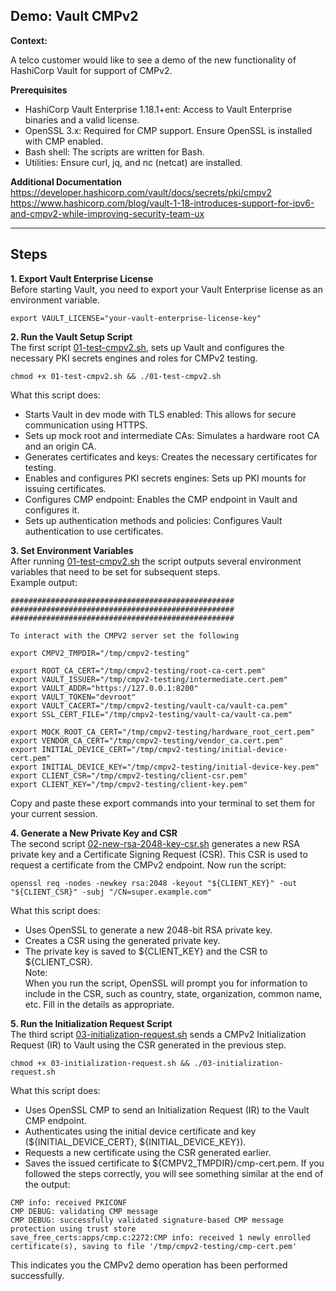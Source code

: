## Demo: Vault CMPv2

**Context:**

A telco customer would like to see a demo of the new functionality of HashiCorp Vault for support of CMPv2.

**Prerequisites**
- HashiCorp Vault Enterprise 1.18.1+ent: Access to Vault Enterprise binaries and a valid license.
- OpenSSL 3.x: Required for CMP support. Ensure OpenSSL is installed with CMP enabled.
- Bash shell: The scripts are written for Bash.
- Utilities: Ensure curl, jq, and nc (netcat) are installed.

**Additional Documentation**  
https://developer.hashicorp.com/vault/docs/secrets/pki/cmpv2  
https://www.hashicorp.com/blog/vault-1-18-introduces-support-for-ipv6-and-cmpv2-while-improving-security-team-ux  

---
## Steps

**1. Export Vault Enterprise License**  
Before starting Vault, you need to export your Vault Enterprise license as an environment variable.
```
export VAULT_LICENSE="your-vault-enterprise-license-key"
```
**2. Run the Vault Setup Script**  
The first script [01-test-cmpv2.sh](01-test-cmpv2.sh), sets up Vault and configures the necessary PKI secrets engines and roles for CMPv2 testing.
```
chmod +x 01-test-cmpv2.sh && ./01-test-cmpv2.sh
```
What this script does:  
- Starts Vault in dev mode with TLS enabled: This allows for secure communication using HTTPS.  
- Sets up mock root and intermediate CAs: Simulates a hardware root CA and an origin CA.
- Generates certificates and keys: Creates the necessary certificates for testing.
- Enables and configures PKI secrets engines: Sets up PKI mounts for issuing certificates.
- Configures CMP endpoint: Enables the CMP endpoint in Vault and configures it.
- Sets up authentication methods and policies: Configures Vault authentication to use certificates.

**3. Set Environment Variables**  
After running [01-test-cmpv2.sh](01-test-cmpv2.sh) the script outputs several environment variables that need to be set for subsequent steps.  
Example output:
```
##################################################
##################################################
##################################################

To interact with the CMPV2 server set the following

export CMPV2_TMPDIR="/tmp/cmpv2-testing"

export ROOT_CA_CERT="/tmp/cmpv2-testing/root-ca-cert.pem"
export VAULT_ISSUER="/tmp/cmpv2-testing/intermediate.cert.pem"
export VAULT_ADDR="https://127.0.0.1:8200"
export VAULT_TOKEN="devroot"
export VAULT_CACERT="/tmp/cmpv2-testing/vault-ca/vault-ca.pem"
export SSL_CERT_FILE="/tmp/cmpv2-testing/vault-ca/vault-ca.pem"

export MOCK_ROOT_CA_CERT="/tmp/cmpv2-testing/hardware_root_cert.pem"
export VENDOR_CA_CERT="/tmp/cmpv2-testing/vendor_ca.cert.pem"
export INITIAL_DEVICE_CERT="/tmp/cmpv2-testing/initial-device-cert.pem"
export INITIAL_DEVICE_KEY="/tmp/cmpv2-testing/initial-device-key.pem"
export CLIENT_CSR="/tmp/cmpv2-testing/client-csr.pem"
export CLIENT_KEY="/tmp/cmpv2-testing/client-key.pem"
```
Copy and paste these export commands into your terminal to set them for your current session.

**4. Generate a New Private Key and CSR**  
The second script [02-new-rsa-2048-key-csr.sh](02-new-rsa-2048-key-csr.sh) generates a new RSA private key and a Certificate Signing Request (CSR). This CSR is used to request a certificate from the CMPv2 endpoint.
Now run the script:
```
openssl req -nodes -newkey rsa:2048 -keyout "${CLIENT_KEY}" -out "${CLIENT_CSR}" -subj "/CN=super.example.com"
```
What this script does:  
- Uses OpenSSL to generate a new 2048-bit RSA private key.
- Creates a CSR using the generated private key.
- The private key is saved to ${CLIENT_KEY} and the CSR to ${CLIENT_CSR}.  
Note:  
When you run the script, OpenSSL will prompt you for information to include in the CSR, such as country, state, organization, common name, etc. Fill in the details as appropriate.

**5. Run the Initialization Request Script**  
The third script [03-initialization-request.sh](03-initialization-request.sh) sends a CMPv2 Initialization Request (IR) to Vault using the CSR generated in the previous step.
```
chmod +x 03-initialization-request.sh && ./03-initialization-request.sh
```
What this script does:  
- Uses OpenSSL CMP to send an Initialization Request (IR) to the Vault CMP endpoint.
- Authenticates using the initial device certificate and key (${INITIAL_DEVICE_CERT}, ${INITIAL_DEVICE_KEY}).
- Requests a new certificate using the CSR generated earlier.
- Saves the issued certificate to ${CMPV2_TMPDIR}/cmp-cert.pem.
If you followed the steps correctly, you will see something similar at the end of the output:
```
CMP info: received PKICONF
CMP DEBUG: validating CMP message
CMP DEBUG: successfully validated signature-based CMP message protection using trust store
save_free_certs:apps/cmp.c:2272:CMP info: received 1 newly enrolled certificate(s), saving to file '/tmp/cmpv2-testing/cmp-cert.pem'
```
This indicates you the CMPv2 demo operation has been performed successfully.
